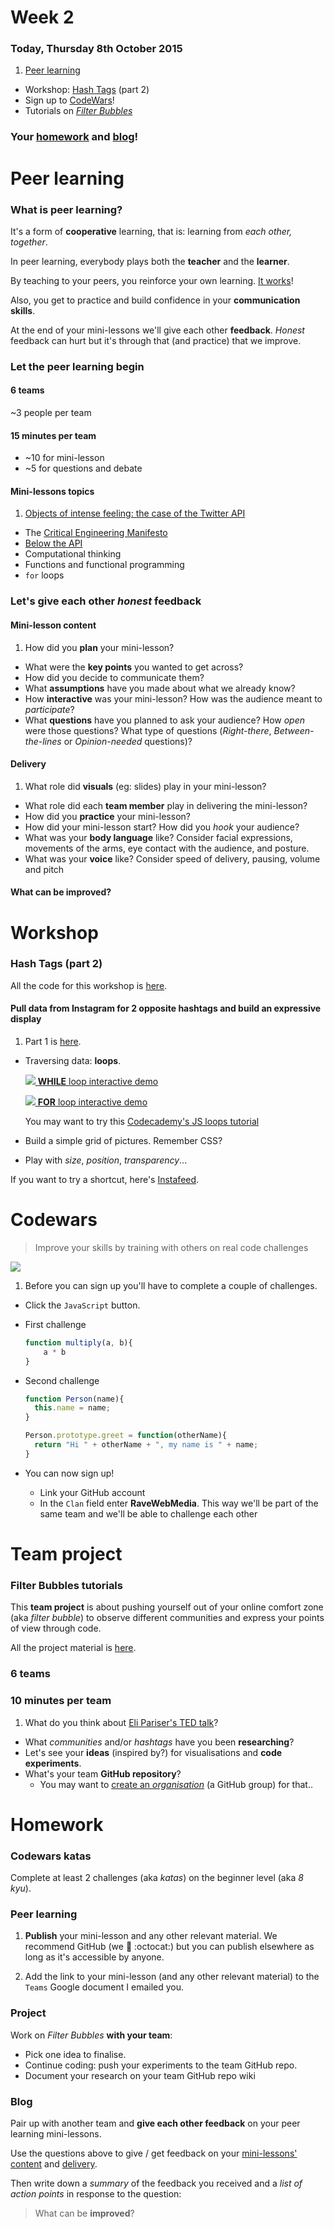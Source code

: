 # Week 2

### Today, Thursday 8th October 2015

1. [Peer learning](#peer-learning)
* Workshop: [Hash Tags](#workshop) (part 2)
* Sign up to [CodeWars](#codewars)!
* Tutorials on [*Filter Bubbles*](#team-project)
 
### Your [homework](#homework) and [blog](#blog)!


# Peer learning

### What is peer learning?

It's a form of **cooperative** learning, that is: learning from *each other, together*.

In peer learning, everybody plays both the **teacher** and the **learner**.

<!-- > Docendo discimus [By teaching, we learn] -->

<!-- teaching forces you to dig deep and truly learn -->

By teaching to your peers, you reinforce your own learning. [It works](http://visible-learning.org/hattie-ranking-influences-effect-sizes-learning-achievement/hattie-ranking-teaching-effects)!

Also, you get to practice and build confidence in your **communication skills**.

At the end of your mini-lessons we'll give each other **feedback**. *Honest* feedback can hurt but it's through that (and practice) that we improve.

<!--
**Intellectual scaffolding** should be provided by the teacher. Simply placing students in groups and telling them to *work together* is not going to automatically yield results. The teacher must consciously *orchestrate* the learning exercise and choose the *appropriate vehicle* for it. For instance:

* picking subjects for teams, raising questions/issues that prompt students towards more sophisticated levels of thinking
*  structuring the tasks that learners are going to perform, both independently and in class
* watching for and correcting mistakes 
* providing positive feedback and encouragement

**Affinity Groups**: groups of 4–5 students are each assigned particular tasks to work on outside of formal contact time. At the next formal meeting with the teacher, the sub-group, or a group representative, presents the sub-group’s findings to the whole tutorial group.

**Positive interdependence** emphasises the importance and uniqueness of each group member’s efforts while important cognitive activities and interpersonal dynamics are quietly at work. As students communicate with one another, they inevitably assume leadership roles, acquire conflict-managing skills, discuss and clarify concepts, and unravel the complexities of human relationships within a given context; this process enhances their learning outcomes.

Beware of *freeloaders*.
-->

### Let the peer learning begin

#### 6 teams

~3 people per team 

#### 15 minutes per team

* ~10 for mini-lesson 
* ~5 for questions and debate

#### Mini-lessons topics

1. [Objects of intense feeling: the case of the Twitter API](http://computationalculture.net/article/objects-of-intense-feeling-the-case-of-the-twitter-api)
* The [Critical Engineering Manifesto](http://criticalengineering.org/)
* [Below the API](http://www.forbes.com/sites/anthonykosner/2015/02/04/google-cabs-and-uber-bots-will-challenge-jobs-below-the-api/)
* Computational thinking
* Functions and functional programming
* `for` loops 

### Let's give each other *honest* **feedback**

#### Mini-lesson **content**   
	
1. How did you **plan** your mini-lesson?
* What were the **key points** you wanted to get across?
* How did you decide to communicate them?
* What **assumptions** have you made about what we already know?
* How **interactive** was your mini-lesson? How was the audience meant to *participate*? 
* What **questions** have you planned to ask your audience? How *open* were those questions? What type of questions (*Right-there*, *Between-the-lines* or *Opinion-needed* questions)?
	
#### **Delivery**
	
1. What role did **visuals** (eg: slides) play in your mini-lesson?
* What role did each **team member** play in delivering the mini-lesson? 
* How did you **practice** your mini-lesson?
* How did your mini-lesson start? How did you *hook* your audience?
* What was your **body language** like? Consider facial expressions, movements of the arms, eye contact with the audience, and posture.
* What was your **voice** like? Consider speed of delivery, pausing, volume and pitch

<!--
* Did you keep within the time?   
-->
	
#### What can be **improved**?

<!--
* Where are you publishing your research and mini-lesson?  
-->


# Workshop

### Hash Tags (part 2)

All the code for this workshop is [here](../../resources/instagram).

#### Pull data from Instagram for **2 opposite hashtags** and build an expressive display

1. Part 1 is [here](../01#workshop).
* Traversing data: **loops**. 
	
	[![](assets/while-loop.png) **WHILE** loop interactive demo](http://codepen.io/baddeo/full/NGjJjd/)
	
	[![](assets/for-loop.png) **FOR** loop interactive demo](http://codepen.io/baddeo/full/YyVdVN/)
	
	You may want to try this [Codecademy's JS loops tutorial](https://www.codecademy.com/courses/javascript-beginner-en-NhsaT/0/1)
	
* Build a simple grid of pictures. Remember CSS?
* Play with *size*, *position*, *transparency*...

If you want to try a shortcut, here's [Instafeed](http://instafeedjs.com/). 


# Codewars

> Improve your skills by training with others on real code challenges

<!--

http://thoughts.baddeo.com/codewars

It gamifies the experience of learning to code in a rather addictive way: 

* a playful environment when solving coding puzzles/challenges (it feels like a game, although it could do with a bit of sound says Aimee)
* get points and level up as you progress
* compare and discuss your solution with those of other members of the community: it’s fascinating to see how other people approach and solve the same challenge and an invaluable learning opportunity

-->

[![](assets/codewars.png)](http://www.codewars.com/r/DQC6uA)

1. Before you can sign up you'll have to complete a couple of challenges.
* Click the `JavaScript` button. 
* First challenge
	```js
	function multiply(a, b){
  		a * b
	}
	```
* Second challenge
	```js
	function Person(name){
	  this.name = name;
	}
	
	Person.prototype.greet = function(otherName){
	  return "Hi " + otherName + ", my name is " + name;
	}
	```
* You can now sign up!	

	* Link your GitHub account
	* In the `Clan` field enter **RaveWebMedia**. This way we'll be part of the same team and we'll be able to challenge each other


# Team project

### Filter Bubbles tutorials

This **team project** is about pushing yourself out of your online comfort zone (aka *filter bubble*) to observe different communities and express your points of view through code.

All the project material is [here](../../projects/filter-bubbles).

### 6 teams

### 10 minutes per team

1. What do you think about [Eli Pariser's TED talk](http://www.ted.com/talks/eli_pariser_beware_online_filter_bubbles?language=en#t-53082)?
* What *communities* and/or *hashtags* have you been **researching**?
* Let's see your **ideas** (inspired by?) for visualisations and **code experiments**. 
* What's your team **GitHub repository**? 
	* You may want to [create an *organisation*](https://github.com/organizations/new) (a GitHub group) for that.. 


# Homework

### Codewars katas

Complete at least 2 challenges (aka *katas*) on the beginner level (aka *8 kyu*).

### Peer learning

1. **Publish** your mini-lesson and any other relevant material. We recommend GitHub (we :green_heart: :octocat:) but you can publish elsewhere as long as it's accessible by anyone.

2. Add the link to your mini-lesson (and any other relevant material) to the `Teams` Google document I emailed you.

### Project 

Work on *Filter Bubbles* **with your team**:

* Pick one idea to finalise.
* Continue coding: push your experiments to the team GitHub repo.
* Document your research on your team GitHub repo wiki

### Blog 

Pair up with another team and **give each other feedback** on your peer learning mini-lessons. 

Use the questions above to give / get feedback on your [mini-lessons' content](#mini-lesson-content) and [delivery](#delivery).

Then write down a *summary* of the feedback you received and a *list of action points* in response to the question: 

> What can be **improved**?

<!--
**Individually**, write about *Filter Bubbles*. 

Reflect on how the idea is evolving and document **your** thought process. 

Also, write about your coding experiments.
-->